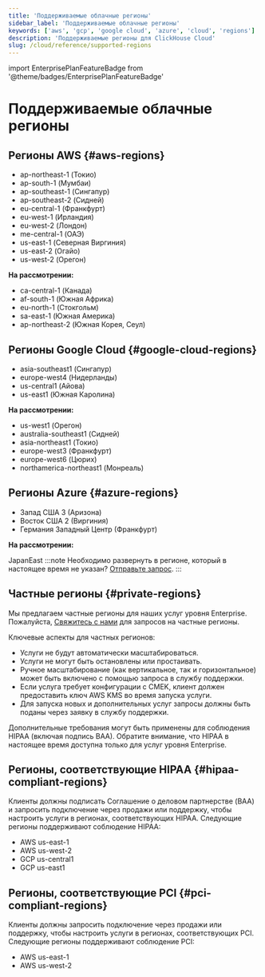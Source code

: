 ```yaml
---
title: 'Поддерживаемые облачные регионы'
sidebar_label: 'Поддерживаемые облачные регионы'
keywords: ['aws', 'gcp', 'google cloud', 'azure', 'cloud', 'regions']
description: 'Поддерживаемые регионы для ClickHouse Cloud'
slug: /cloud/reference/supported-regions
---
```


import EnterprisePlanFeatureBadge from '@theme/badges/EnterprisePlanFeatureBadge'


# Поддерживаемые облачные регионы

## Регионы AWS {#aws-regions}

- ap-northeast-1 (Токио)
- ap-south-1 (Мумбаи)
- ap-southeast-1 (Сингапур)
- ap-southeast-2 (Сидней)
- eu-central-1 (Франкфурт)
- eu-west-1 (Ирландия)
- eu-west-2 (Лондон)
- me-central-1 (ОАЭ)
- us-east-1 (Северная Виргиния)
- us-east-2 (Огайо)
- us-west-2 (Орегон)

**На рассмотрении:**
- ca-central-1 (Канада)
- af-south-1 (Южная Африка)
- eu-north-1 (Стокгольм)
- sa-east-1 (Южная Америка)
- ap-northeast-2 (Южная Корея, Сеул)

## Регионы Google Cloud {#google-cloud-regions}

- asia-southeast1 (Сингапур)
- europe-west4 (Нидерланды)
- us-central1 (Айова)
- us-east1 (Южная Каролина)

**На рассмотрении:**

- us-west1 (Орегон)
- australia-southeast1 (Сидней)
- asia-northeast1 (Токио)
- europe-west3 (Франкфурт)
- europe-west6 (Цюрих)
- northamerica-northeast1 (Монреаль)

## Регионы Azure {#azure-regions}

- Запад США 3 (Аризона)
- Восток США 2 (Виргиния)
- Германия Западный Центр (Франкфурт)

**На рассмотрении:**

JapanEast
:::note 
Необходимо развернуть в регионе, который в настоящее время не указан? [Отправьте запрос](https://clickhouse.com/pricing?modal=open). 
:::

## Частные регионы {#private-regions}

<EnterprisePlanFeatureBadge feature="Функция частных регионов"/>

Мы предлагаем частные регионы для наших услуг уровня Enterprise. Пожалуйста, [Свяжитесь с нами](https://clickhouse.com/company/contact) для запросов на частные регионы.

Ключевые аспекты для частных регионов:
- Услуги не будут автоматически масштабироваться.
- Услуги не могут быть остановлены или простаивать.
- Ручное масштабирование (как вертикальное, так и горизонтальное) может быть включено с помощью запроса в службу поддержки.
- Если услуга требует конфигурации с CMEK, клиент должен предоставить ключ AWS KMS во время запуска услуги.
- Для запуска новых и дополнительных услуг запросы должны быть поданы через заявку в службу поддержки.

Дополнительные требования могут быть применены для соблюдения HIPAA (включая подпись BAA). Обратите внимание, что HIPAA в настоящее время доступна только для услуг уровня Enterprise.

## Регионы, соответствующие HIPAA {#hipaa-compliant-regions}

<EnterprisePlanFeatureBadge feature="HIPAA" support="true"/>

Клиенты должны подписать Соглашение о деловом партнерстве (BAA) и запросить подключение через продажи или поддержку, чтобы настроить услуги в регионах, соответствующих HIPAA. Следующие регионы поддерживают соблюдение HIPAA:
- AWS us-east-1
- AWS us-west-2
- GCP us-central1
- GCP us-east1

## Регионы, соответствующие PCI {#pci-compliant-regions}

<EnterprisePlanFeatureBadge feature="HIPAA" support="true"/>

Клиенты должны запросить подключение через продажи или поддержку, чтобы настроить услуги в регионах, соответствующих PCI. Следующие регионы поддерживают соблюдение PCI:
- AWS us-east-1
- AWS us-west-2
